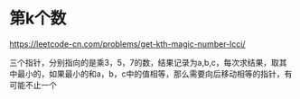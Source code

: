 # 第k个数
https://leetcode-cn.com/problems/get-kth-magic-number-lcci/


三个指针，分别指向的是乘3，5，7的数，结果记录为a,b,c，每次求结果，取其中最小的，如果最小的和a，b，c中的值相等，那么需要向后移动相等的指针，有可能不止一个